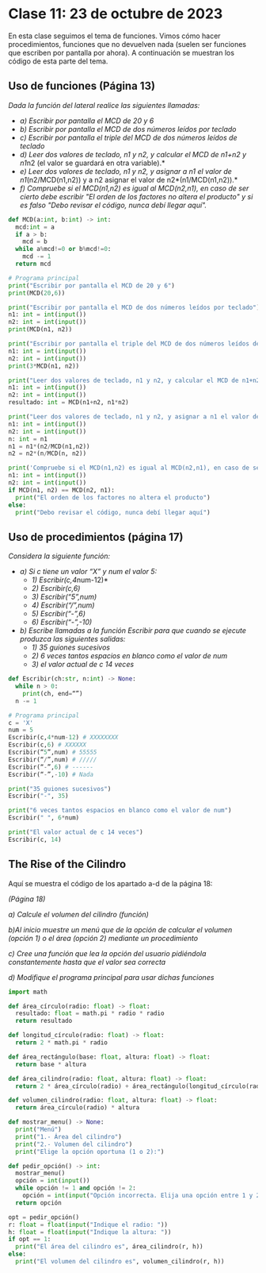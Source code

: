 # Clase 11: 23 de octubre de 2023
En esta clase seguimos el tema de funciones. Vimos cómo hacer procedimientos, funciones que no devuelven nada (suelen ser funciones que escriben por pantalla por ahora). A continuación se muestran los código de esta parte del tema.

## Uso de funciones (Página 13)

*Dada la función del lateral realice las siguientes llamadas:* 

* *a) Escribir por pantalla el MCD de 20 y 6*
* *b) Escribir por pantalla el MCD de dos números leídos por teclado*
* *c) Escribir por pantalla el triple del MCD de dos números leídos de teclado*
* *d) Leer dos valores de teclado, n1 y n2, y calcular el MCD de n1+n2 y n1*n2 (el valor se guardará en otra variable).*
* *e) Leer dos valores de teclado, n1 y n2, y asignar a n1 el valor de n1*(n2/MCD(n1,n2)) y a n2 asignar el valor de n2*(n1/MCD(n1,n2)).*
* *f) Compruebe si el MCD(n1,n2) es igual al MCD(n2,n1), en caso de ser cierto debe escribir "El orden de los factores no altera el producto" y si es falso "Debo revisar el código, nunca debí llegar aquí".*

```python
def MCD(a:int, b:int) -> int:
  mcd:int = a
  if a > b:
    mcd = b
  while a%mcd!=0 or b%mcd!=0:
    mcd -= 1
  return mcd

# Programa principal
print("Escribir por pantalla el MCD de 20 y 6")
print(MCD(20,6))

print("Escribir por pantalla el MCD de dos números leídos por teclado")
n1: int = int(input())
n2: int = int(input())
print(MCD(n1, n2))

print("Escribir por pantalla el triple del MCD de dos números leídos de teclado")
n1: int = int(input())
n2: int = int(input())
print(3*MCD(n1, n2))

print("Leer dos valores de teclado, n1 y n2, y calcular el MCD de n1+n2 y n1*n2 (el valor se guardará en otra variable).")
n1: int = int(input())
n2: int = int(input())
resultado: int = MCD(n1+n2, n1*n2)

print("Leer dos valores de teclado, n1 y n2, y asignar a n1 el valor de n1*(n2/MCD(n1,n2)) y a n2 asignar el valor de n2*(n1/MCD(n1,n2)).")
n1: int = int(input())
n2: int = int(input())
n: int = n1
n1 = n1*(n2/MCD(n1,n2))
n2 = n2*(n/MCD(n, n2))

print('Compruebe si el MCD(n1,n2) es igual al MCD(n2,n1), en caso de ser cierto debe escribir "El orden de los factores no altera el producto" y si es falso "Debo revisar el código, nunca debí llegar aquí".')
n1: int = int(input())
n2: int = int(input())
if MCD(n1, n2) == MCD(n2, n1):
  print("El orden de los factores no altera el producto")
else:
  print("Debo revisar el código, nunca debí llegar aquí")
```
## Uso de procedimientos (página 17)
*Considera la siguiente función:*
* *a) Si c tiene un valor “X” y num el valor 5:*
  * *1) Escribir(c,4*num-12)*
  * *2) Escribir(c,6)*
  * *3) Escribir(“5”,num)*
  * *4) Escribir(“/”,num)*
  * *5) Escribir(“-”,6)*
  * *6) Escribir(“-”,-10)*
* *b) Escribe llamadas a la función Escribir para que cuando se ejecute produzca las siguientes salidas:*
  * *1) 35 guiones sucesivos*
  * *2) 6 veces tantos espacios en blanco como el valor de num*
  * *3) el valor actual de c 14 veces*

```python
def Escribir(ch:str, n:int) -> None:
  while n > 0:
    print(ch, end=“”)
  n -= 1

# Programa principal
c = 'X'
num = 5
Escribir(c,4*num-12) # XXXXXXXX
Escribir(c,6) # XXXXXX
Escribir(“5”,num) # 55555
Escribir(“/”,num) # /////
Escribir(“-”,6) # ------
Escribir(“-”,-10) # Nada

print("35 guiones sucesivos")
Escribir("-", 35)

print("6 veces tantos espacios en blanco como el valor de num")
Escribir(" ", 6*num)

print("El valor actual de c 14 veces")
Escribir(c, 14)
```

## The Rise of the Cilindro
Aquí se muestra el código de los apartado a-d de la página 18:

*(Página 18)* 

*a) Calcule el volumen del cilindro (función)*

*b)Al inicio muestre un menú que de la opción de calcular el volumen (opción 1) o el área (opción 2) mediante un procedimiento*

*c) Cree una función que lea la opción del usuario pidiéndola constantemente hasta que el valor sea correcta*

*d) Modifique el programa principal para usar dichas funciones*

```python
import math

def área_círculo(radio: float) -> float:
  resultado: float = math.pi * radio * radio
  return resultado

def longitud_círculo(radio: float) -> float:
  return 2 * math.pi * radio

def área_rectángulo(base: float, altura: float) -> float:
  return base * altura

def área_cilindro(radio: float, altura: float) -> float:
  return 2 * área_círculo(radio) + área_rectángulo(longitud_círculo(radio), altura)

def volumen_cilindro(radio: float, altura: float) -> float:
  return área_círculo(radio) * altura

def mostrar_menu() -> None:
  print("Menú")
  print("1.- Área del cilindro")
  print("2.- Volumen del cilindro")
  print("Elige la opción oportuna (1 o 2):")

def pedir_opción() -> int:
  mostrar_menu()
  opción = int(input())
  while opción != 1 and opción != 2:
    opción = int(input("Opción incorrecta. Elija una opción entre 1 y 2: "))
  return opción

opt = pedir_opción()
r: float = float(input("Indique el radio: "))
h: float = float(input("Indique la altura: "))
if opt == 1:
  print("El área del cilindro es", área_cilindro(r, h))
else:
  print("El volumen del cilindro es", volumen_cilindro(r, h))
```

